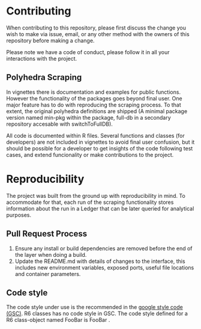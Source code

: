 # Contributing

When contributing to this repository, please first discuss the change you wish to make via issue,
email, or any other method with the owners of this repository before making a change. 

Please note we have a code of conduct, please follow it in all your interactions with the project.

## Polyhedra Scraping

In vignettes there is documentation and examples for public functions. However the functionality of the packages goes beyond final user. One major feature has to do with reproducing the scraping process. To that extent, the original polyhedra definitions are shipped (A minimal package version named min-pkg within the package, full-db in a secondary repository accesable with switchToFullDB).

All code is documented within R files. Several functions and classes (for developers) are not included in vignettes to avoid final user confusion, but it should be possible for a developer to get insights of the code following test cases, and extend funcionality or make contributions to the project.

# Reproducibility

The project was built from the ground up with reproducibility in mind. To accommodate for that, each run of the scraping functionality stores information about the run in a Ledger that can be later queried for analytical purposes. 

## Pull Request Process

1. Ensure any install or build dependencies are removed before the end of the layer when doing a 
   build.
2. Update the README.md with details of changes to the interface, this includes new environment 
   variables, exposed ports, useful file locations and container parameters.

## Code style

The code style under use is the recommended in the [google style code (GSC)](https://google.github.io/styleguide/Rguide.xml). 
R6 classes has no code style in GSC. The code style defined for a R6 class-object named FooBar is FooBar .




